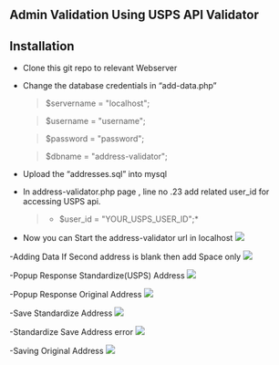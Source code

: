 ## Admin Validation Using USPS API Validator


## Installation

- Clone this git repo  to relevant Webserver 
- Change the database credentials in “add-data.php” 
   > $servername = "localhost";

   > $username = "username";
   
   > $password = "password";
   
   > $dbname = "address-validator";
-  Upload the “addresses.sql” into mysql
-  In address-validator.php page , line no .23 add related user_id for accessing USPS api.
   > * $user_id = "YOUR_USPS_USER_ID";*
- Now you can Start the address-validator url in localhost 
![](https://peta.siliconithub.com/html/2023/git-image/s13.png)
	
-Adding Data If Second address is blank then add Space only 
![](https://peta.siliconithub.com/html/2023/git-image/s12.png)

-Popup Response Standardize(USPS) Address
![](https://peta.siliconithub.com/html/2023/git-image/s11.png)

-Popup Response Original Address
![](https://peta.siliconithub.com/html/2023/git-image/s10.png)

-Save Standardize Address
![](https://peta.siliconithub.com/html/2023/git-image/s8.png)

-Standardize Save Address error 
![](https://peta.siliconithub.com/html/2023/git-image/s5.png)

-Saving Original Address 
![](https://peta.siliconithub.com/html/2023/git-image/s2.png)

